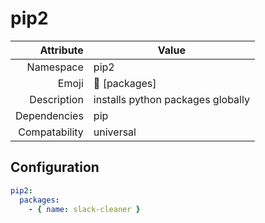 # pip2

| Attribute     | Value |
|--------------:|----|
| Namespace     | pip2 |
| Emoji         | 🐍 [packages]  |
| Description   | installs python packages globally |
| Dependencies  | pip  |
| Compatability | universal  |

## Configuration

```yml
pip2:
  packages:
    - { name: slack-cleaner }
```
